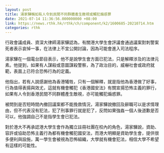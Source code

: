 ```yaml
---
layout: post
title: 湯家驊稱如有人令到民間不同群體產生敵視或觸犯煽惑罪
date: 2021-07-14 11:36:56.000000000 +08:00
link: https://news.rthk.hk/rthk/ch/component/k2/1600685-20210714.htm
categories: rthk
---
```


行政會議成員、資深大律師湯家驊認為，有關港大學生會評議會通過議案對刺警案死者表示哀悼一事，在法律上不宜公開討論，因為可能會進入司法程序。

湯家驊在一個電台節目表示，他不是說學生會方面已犯法，只是解釋涉及的法律元素。他提到，如果有人謀殺或意圖謀殺警察，為了政治目的，威嚇社會或政府就範，表面上已符合恐怖行為的定義。

他指出，若有人說感謝他為香港犧牲，只有一個解釋，就是指他為香港做了好事，行為值得表揚與效尤，這就有機會觸犯《香港國安法》有關宣揚恐怖主義的罪行，如果有人令到香港民間不同群體產生敵視，亦可能觸犯煽惑罪。

被問到是否短時間內撤回議案都不能挽救情況，湯家驊說撤回及辭職可以是求情理由，但不代表沒有犯法，犯了刑事罪行就是犯了，反問如果強姦一個人後道歉是否可以，他強調自己不是指學生會已犯法。

對於港大不再承認港大學生會作為獨立註冊社團在校內的角色，湯家驊說，資助、容許或協助恐怖主義行為都有機會觸犯國安法，而港大明顯是資助學生會，提供很多便利與設施，萬一學生會被視為恐怖組織，大學就有機會犯法，相信大學不希望有這樣的可能性。
